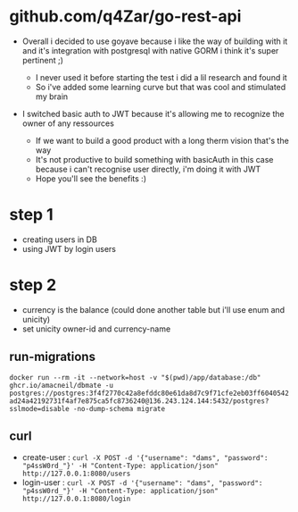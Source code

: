 # github.com/q4Zar/go-rest-api

- Overall i decided to use goyave because i like the way of building with it and it's integration with postgresql with native GORM i think it's super pertinent ;)
    - I never used it before starting the test i did a lil research and found it
    - So i've added some learning curve but that was cool and stimulated my brain

- I switched basic auth to JWT because it's allowing me to recognize the owner of any ressources
    - If we want to build a good product with a long therm vision that's the way
    - It's not productive to build something with basicAuth in this case because i can't recognise user directly, i'm doing it with JWT
    - Hope you'll see the benefits :)

# step 1 

- creating users in DB
- using JWT by login users

# step 2
- currency is the balance (could done another table but i'll use enum and unicity)
- set unicity owner-id and currency-name 


## run-migrations

`docker run --rm -it --network=host -v "$(pwd)/app/database:/db" ghcr.io/amacneil/dbmate -u postgres://postgres:3f4f2770c42a8efddc80e61da8d7c9f71cfe2eb03ff6040542ad24a42192731f4af7e875ca5fc8736240@136.243.124.144:5432/postgres?sslmode=disable -no-dump-schema migrate`

## curl
- create-user : `curl -X POST -d '{"username": "dams", "password": "p4ssW0rd_"}' -H "Content-Type: application/json" http://127.0.0.1:8080/users`
- login-user : `curl -X POST -d '{"username": "dams", "password": "p4ssW0rd_"}' -H "Content-Type: application/json" http://127.0.0.1:8080/login`
